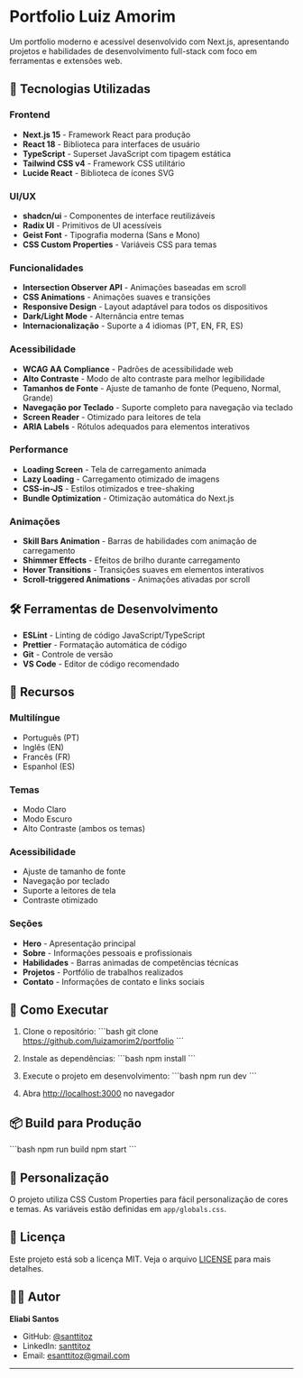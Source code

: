 # Portfolio Luiz Amorim

Um portfolio moderno e acessível desenvolvido com Next.js, apresentando projetos e habilidades de desenvolvimento full-stack com foco em ferramentas e extensões web.

## 🚀 Tecnologias Utilizadas

### Frontend
- **Next.js 15** - Framework React para produção
- **React 18** - Biblioteca para interfaces de usuário
- **TypeScript** - Superset JavaScript com tipagem estática
- **Tailwind CSS v4** - Framework CSS utilitário
- **Lucide React** - Biblioteca de ícones SVG

### UI/UX
- **shadcn/ui** - Componentes de interface reutilizáveis
- **Radix UI** - Primitivos de UI acessíveis
- **Geist Font** - Tipografia moderna (Sans e Mono)
- **CSS Custom Properties** - Variáveis CSS para temas

### Funcionalidades
- **Intersection Observer API** - Animações baseadas em scroll
- **CSS Animations** - Animações suaves e transições
- **Responsive Design** - Layout adaptável para todos os dispositivos
- **Dark/Light Mode** - Alternância entre temas
- **Internacionalização** - Suporte a 4 idiomas (PT, EN, FR, ES)

### Acessibilidade
- **WCAG AA Compliance** - Padrões de acessibilidade web
- **Alto Contraste** - Modo de alto contraste para melhor legibilidade
- **Tamanhos de Fonte** - Ajuste de tamanho de fonte (Pequeno, Normal, Grande)
- **Navegação por Teclado** - Suporte completo para navegação via teclado
- **Screen Reader** - Otimizado para leitores de tela
- **ARIA Labels** - Rótulos adequados para elementos interativos

### Performance
- **Loading Screen** - Tela de carregamento animada
- **Lazy Loading** - Carregamento otimizado de imagens
- **CSS-in-JS** - Estilos otimizados e tree-shaking
- **Bundle Optimization** - Otimização automática do Next.js

### Animações
- **Skill Bars Animation** - Barras de habilidades com animação de carregamento
- **Shimmer Effects** - Efeitos de brilho durante carregamento
- **Hover Transitions** - Transições suaves em elementos interativos
- **Scroll-triggered Animations** - Animações ativadas por scroll

## 🛠️ Ferramentas de Desenvolvimento

- **ESLint** - Linting de código JavaScript/TypeScript
- **Prettier** - Formatação automática de código
- **Git** - Controle de versão
- **VS Code** - Editor de código recomendado

## 📱 Recursos

### Multilíngue
- Português (PT)
- Inglês (EN)
- Francês (FR)
- Espanhol (ES)

### Temas
- Modo Claro
- Modo Escuro
- Alto Contraste (ambos os temas)

### Acessibilidade
- Ajuste de tamanho de fonte
- Navegação por teclado
- Suporte a leitores de tela
- Contraste otimizado

### Seções
- **Hero** - Apresentação principal
- **Sobre** - Informações pessoais e profissionais
- **Habilidades** - Barras animadas de competências técnicas
- **Projetos** - Portfólio de trabalhos realizados
- **Contato** - Informações de contato e links sociais

## 🚀 Como Executar

1. Clone o repositório:
\`\`\`bash
git clone https://github.com/luizamorim2/portfolio
\`\`\`

2. Instale as dependências:
\`\`\`bash
npm install
\`\`\`

3. Execute o projeto em desenvolvimento:
\`\`\`bash
npm run dev
\`\`\`

4. Abra [http://localhost:3000](http://localhost:3000) no navegador

## 📦 Build para Produção

\`\`\`bash
npm run build
npm start
\`\`\`

## 🎨 Personalização

O projeto utiliza CSS Custom Properties para fácil personalização de cores e temas. As variáveis estão definidas em `app/globals.css`.

## 📄 Licença

Este projeto está sob a licença MIT. Veja o arquivo [LICENSE](LICENSE) para mais detalhes.

## 👨‍💻 Autor

**Eliabi Santos**
- GitHub: [@santtitoz](https://github.com/santtitoz)
- LinkedIn: [santtitoz](https://www.linkedin.com/in/santtitoz/)
- Email: esanttitoz@gmail.com

---

